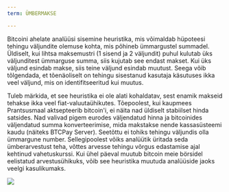 ```yaml
---
term: ÜMBERMAKSE

---
```

Bitcoini ahelate analüüsi sisemine heuristika, mis võimaldab hüpoteesi tehingu väljundite olemuse kohta, mis põhineb ümmargustel summadel. Üldiselt, kui lihtsa maksemustri (1 sisend ja 2 väljundit) puhul kulutab üks väljunditest ümmarguse summa, siis kujutab see endast makset. Kui üks väljund esindab makse, siis teine väljund esindab muutust. Seega võib tõlgendada, et tõenäoliselt on tehingu sisestanud kasutaja käsutuses ikka veel väljund, mis on identifitseeritud kui muutus.

Tuleb märkida, et see heuristika ei ole alati kohaldatav, sest enamik makseid tehakse ikka veel fiat-valuutaühikutes. Tõepoolest, kui kaupmees Prantsusmaal aktsepteerib bitcoin'i, ei näita nad üldiselt stabiilset hinda satsides. Nad valivad pigem eurodes väljendatud hinna ja bitcoinides väljendatud summa konverteerimise, mida makstakse nende kassasüsteemi kaudu (näiteks BTCPay Server). Seetõttu ei tohiks tehingu väljundis olla ümmargune number. Sellegipoolest võiks analüütik üritada seda ümberarvestust teha, võttes arvesse tehingu võrgus edastamise ajal kehtinud vahetuskurssi. Kui ühel päeval muutub bitcoin meie börsidel eelistatud arvestusühikuks, võib see heuristika muutuda analüüside jaoks veelgi kasulikumaks.

![](../../dictionnaire/assets/11.webp)